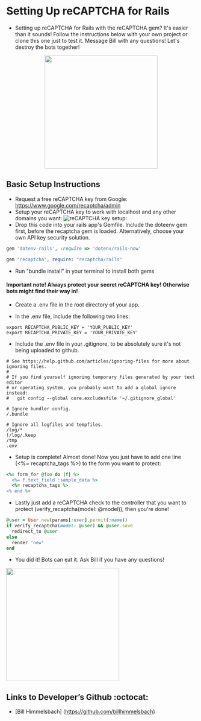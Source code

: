 # Setting Up reCAPTCHA for Rails

* Setting up reCAPTCHA for Rails with the reCAPTCHA gem? It's easier than it sounds! Follow the instructions below with your own project or clone this one just to test it. Message Bill with any questions! Let's destroy the bots together!

<p align="center">
<img src="https://38.media.tumblr.com/89ee74469c4d32a56a83108119fac659/tumblr_n33c6bvBvG1qcga5ro1_500.gif" width="300px" />
</p>


## Basic Setup Instructions

* Request a free reCAPTCHA key from Google: https://www.google.com/recaptcha/admin
* Setup your reCAPTCHA key to work with localhost and any other domains you want:
![reCAPTCHA key setup:](https://i.imgur.com/AYg4eZe.png)
* Drop this code into your rails app's Gemfile. Include the doteenv gem first, before the recaptcha gem is loaded. Alternatively, choose your own API key security solution.

```Ruby
gem 'dotenv-rails', :require => 'dotenv/rails-now'

gem "recaptcha", require: "recaptcha/rails"
```

* Run "bundle install" in your terminal to install both gems

#### Important note! Always protect your secret reCAPTCHA key! Otherwise bots might find their way in!

* Create a .env file in the root directory of your app.

* In the .env file, include the following two lines:

```
export RECAPTCHA_PUBLIC_KEY = 'YOUR_PUBLIC_KEY'
export RECAPTCHA_PRIVATE_KEY = 'YOUR_PRIVATE_KEY'
```

* Include the .env file in your .gitignore, to be absolutely sure it's not being uploaded to github.

```
# See https://help.github.com/articles/ignoring-files for more about ignoring files.
#
# If you find yourself ignoring temporary files generated by your text editor
# or operating system, you probably want to add a global ignore instead:
#   git config --global core.excludesfile '~/.gitignore_global'

# Ignore bundler config.
/.bundle

# Ignore all logfiles and tempfiles.
/log/*
!/log/.keep
/tmp
.env
```

* Setup is complete! Almost done! Now you just have to add one line (<%= recaptcha_tags %>) to the form you want to protect:

```Ruby
<%= form_for @foo do |f| %>
  <%= f.text_field :sample_data %>
  <%= recaptcha_tags %>
<% end %>
```

* Lastly just add a reCAPTCHA check to the controller that you want to protect (verify_recaptcha(model: @model)), then you're done!

```Ruby
@user = User.new(params[:user].permit(:name))
if verify_recaptcha(model: @user) && @user.save
  redirect_to @user
else
  render 'new'
end
```

* You did it! Bots can eat it. Ask Bill if you have any questions!

<img src="https://www.google.com/recaptcha/intro/images/hero-recaptcha-demo.gif" width="300px" />


## Links to Developer’s Github :octocat:
* [Bill Himmelsbach] (https://github.com/billhimmelsbach)
